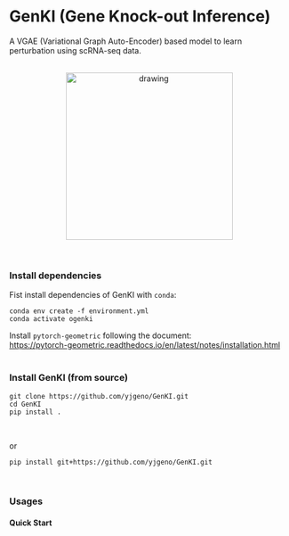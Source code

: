 # GenKI (Gene Knock-out Inference)
A VGAE (Variational Graph Auto-Encoder) based model to learn perturbation using scRNA-seq data. <br>
<br/>
<p align="center">
    <img src="logo.jpg" alt="drawing" width="300"/>
</p>
<br/>

### Install dependencies
Fist install dependencies of GenKI with `conda`:
```shell
conda env create -f environment.yml
conda activate ogenki
```
Install `pytorch-geometric` following the document:<br>
https://pytorch-geometric.readthedocs.io/en/latest/notes/installation.html
<br/>
<br/>

### Install GenKI (from source)
```shell
git clone https://github.com/yjgeno/GenKI.git
cd GenKI
pip install .
```
<br/>

or

```shell
pip install git+https://github.com/yjgeno/GenKI.git
```
<br/>

### Usages
#### Quick Start


